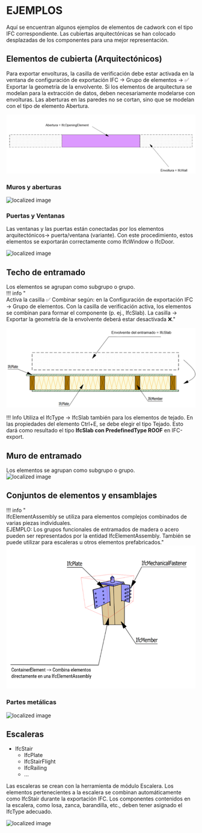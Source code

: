 # EJEMPLOS

Aquí se encuentran algunos ejemplos de elementos de cadwork con el tipo IFC correspondiente. Las cubiertas arquitectónicas se han colocado desplazadas de los componentes para una mejor representación. 

## Elementos de cubierta (Arquitectónicos)
Para exportar envolturas, la casilla de verificación debe estar activada en la ventana de configuración de exportación IFC -> Grupo de elementos -> :white_check_mark: Exportar la geometría de la envolvente. Si los elementos de arquitectura se modelan para la extracción de datos, deben necesariamente modelarse con envolturas. Las aberturas en las paredes no se cortan, sino que se modelan con el tipo de elemento Abertura.

![localized image](../img/sp/bounding.png)

### Muros y aberturas
![localized image](../img/walls_cov.png)

### Puertas y Ventanas
Las ventanas y las puertas están conectadas por los elementos arquitectónicos-> puerta/ventana (variante). Con este procedimiento, estos elementos se exportarán correctamente como IfcWindow o IfcDoor. 

![localized image](../img/window.png)

## Techo de entramado
Los elementos se agrupan como subgrupo o grupo.  <br>
!!! info " <br>Activa la casilla :white_check_mark: Combinar según: en la Configuración de exportación IFC -> Grupo de elementos. Con la casilla de verificación activa, los elementos se combinan para formar el componente (p. ej., IfcSlab). La casilla -> Exportar la geometría de la envolvente deberá estar desactivada :x:."

![localized image](../img/sp/slab.png)

!!! Info
    Utiliza el IfcType -> IfcSlab también para los elementos de tejado. En las propiedades del elemento Ctrl+E, se debe elegir el tipo Tejado. Esto dará como resultado el tipo **IfcSlab con PredefinedType ROOF** en IFC-export. 

## Muro de entramado
Los elementos se agrupan como subgrupo o grupo. <br>
![localized image](../img/wall_cw.png)

## Conjuntos de elementos y ensamblajes
!!! info "  <br>IfcElementAssembly se utiliza para elementos complejos combinados de varias piezas individuales.<br> EJEMPLO: Los grupos funcionales de entramados de madera o acero pueden ser representados por la entidad IfcElementAssembly. También se puede utilizar para escaleras u otros elementos prefabricados."
![localized image](../img/sp/assembly.png)

### Partes metálicas
![localized image](../img/steel_cw.png)

## Escaleras

* IfcStair
    * IfcPlate
    * IfcStairFlight
    * IfcRailing
    * ...

Las escaleras se crean con la herramienta de módulo Escalera. Los elementos pertenecientes a la escalera se combinan automáticamente como IfcStair durante la exportación IFC. Los componentes contenidos en la escalera, como losa, zanca, barandilla, etc., deben tener asignado el IfcType adecuado. 

![localized image](../img/stair.png)